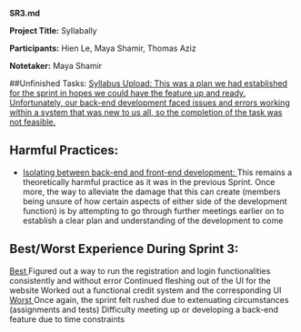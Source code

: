 **SR3.md** <br>

**Project Title:** Syllabally <br>

**Participants:** Hien Le, Maya Shamir, Thomas Aziz <br>

**Notetaker:** Maya Shamir <br>

##Unfinished Tasks:
<ins> Syllabus Upload: <ins> This was a plan we had established for the sprint in hopes we could have the feature up and ready. Unfortunately, our back-end development faced issues and errors working within a system that was new to us all, so the completion of the task was not feasible. 

## Harmful Practices:
- <ins> Isolating between back-end and front-end development: </ins> This remains a theoretically harmful practice as it was in the previous Sprint. Once more, the way to alleviate the damage that this can create (members being unsure of how certain aspects of either side of the development function) is by attempting to go through further meetings earlier on to establish a clear plan and understanding of the development to come

## Best/Worst Experience During Sprint 3:
<ins> Best </ins> 
Figured out a way to run the registration and login functionalities consistently and without error
Continued fleshing out of the UI for the website
Worked out a functional credit system and the corresponding UI
<ins> Worst </ins>
Once again, the sprint felt rushed due to extenuating circumstances (assignments and tests)
Difficulty meeting up or developing a back-end feature due to time constraints 

